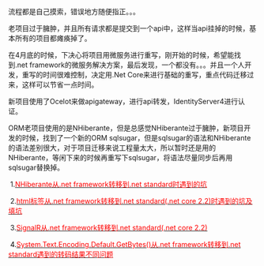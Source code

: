 <p>流程都是自己摸索，错误地方随便指正。。。</p>
<p>老项目过于臃肿，并且所有请求都是提交到一个api中，这样当api挂掉的时候，基本所有的项目都瘫痪掉了。</p>
<p>在4月底的时候，下决心将项目用微服务进行重写，刚开始的时候，希望能找到.net framework的微服务解决方案，最后发现，一个都没有。。。并且一个人开发，重写的时间很难控制，决定用.Net Core来进行基础的重写，重点代码迁移过来，这样可以节省一点时间。</p>
<p>新项目使用了Ocelot来做apigateway，进行api转发，IdentityServer4进行认证。</p>
<p>ORM老项目使用的是NHiberante，但是总感觉NHiberante过于臃肿，新项目开发的时候，找到了一个新的ORM sqlsugar，但是sqlsugar的语法和NHiberante的语法差别很大，对于项目迁移来说工程量太大，所以暂时还是用的NHiberante，等闲下来的时候再重写下sqlsugar，将语法尽量同步后再用sqlsugar替换掉。</p>
<p>&nbsp;1.<span style="color: #ff0000;"><a title="NHiberante从.net framework转移到.net standard(.net core 2.2)时遇到的坑及填坑" href="https://www.cnblogs.com/wangpengzong/p/11103355.html" target="_blank"><span style="color: #ff0000;">NHiberante从.net&nbsp;framework转移到.net standard时遇到的坑</span></a></span></p>
<p>&nbsp;2.<span style="color: #ff0000;"><a id="cb_post_title_url" class="postTitle2" title="html标签从.net framework转移到.net standard(.net core 2.2)时遇到的坑及填坑" href="https://www.cnblogs.com/wangpengzong/p/11103547.html"><span style="color: #ff0000;">html标签从.net framework转移到.net standard(.net core 2.2)时遇到的坑及填坑</span></a></span></p>
<p>&nbsp;3.<span style="color: #ff0000;"><a title="SignalR从.net framework转移到.net standard(.net core 2.2)" href="https://www.cnblogs.com/wangpengzong/p/11175665.html" target="_blank"><span style="color: #ff0000;">SignalR从.net framework转移到.net standard(.net core 2.2)</span></a></span></p>
<p><span style="color: #ff0000;"><span style="color: #ff0000;">&nbsp;<span style="color: #000000;">4.<span style="color: #ff0000;"><a href="https://github.com/dotnet/aspnetcore/issues/17003" target="_blank"><span style="color: #ff0000;">System.Text.Encoding.Default.GetBytes()从.net framework转移到.net standard遇到的转码结果不同问题</span></a></span></span></span></span></p>
<p>&nbsp;</p>